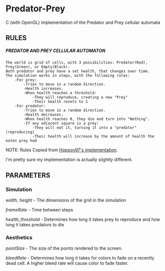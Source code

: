 # Predator-Prey
C (with OpenGL) implementation of the Predator and Prey cellular automata
## RULES
##### PREDATOR AND PREY CELLULAR AUTOMATON
    The world is grid of cells, with 3 possibilities: Predator(Red), Prey(Green), or Empty(Black).
    Both predator and prey have a set health, that changes over time.
    The simulation works in steps, with the following rules:
        -For prey:
            -Tries to move in a random direction.
            -Health increases.
            -When health reaches a threshold:
                -They will reproduce, creating a new "Prey"
                -Their health resets to 1
        -For predator:
            -Tries to move in a random direction.
            -Health decreases.
            -When health reaches 0, they die and turn into "Nothing".
            -If any adjacent square is a prey:
                -They will eat it, turning it into a "predator" (reproducing)
                -Their health will increase by the amount of health the eaten prey had
	
	
  NOTE: Rules Copied from <a href="https://github.com/Hopson97/PredatorAndPrey/blob/master/main.cpp">Hopson97's implementation</a>.
  
  I'm pretty sure my implementation is actually slightly different.
  
## PARAMETERS
### Simulation
*width*, *height* - The dimensions of the grid in the simulation

*frameRate* - Time between steps

*health_threshold* - Determines how long it takes prey to reproduce and how long it takes predators to die

### Aesthetics
*pointSize* - The size of the points rendered to the screen.

*bleedRate* - Determines how long it takes for colors to fade on a recently dead cell. A higher bleed rate will cause color to fade faster.
